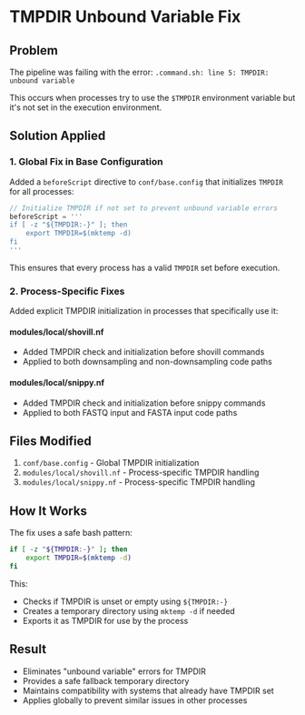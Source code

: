 # TMPDIR Unbound Variable Fix

## Problem
The pipeline was failing with the error: `.command.sh: line 5: TMPDIR: unbound variable`

This occurs when processes try to use the `$TMPDIR` environment variable but it's not set in the execution environment.

## Solution Applied

### 1. Global Fix in Base Configuration
Added a `beforeScript` directive to `conf/base.config` that initializes `TMPDIR` for all processes:

```groovy
// Initialize TMPDIR if not set to prevent unbound variable errors
beforeScript = '''
if [ -z "${TMPDIR:-}" ]; then
    export TMPDIR=$(mktemp -d)
fi
'''
```

This ensures that every process has a valid `TMPDIR` set before execution.

### 2. Process-Specific Fixes
Added explicit TMPDIR initialization in processes that specifically use it:

#### modules/local/shovill.nf
- Added TMPDIR check and initialization before shovill commands
- Applied to both downsampling and non-downsampling code paths

#### modules/local/snippy.nf  
- Added TMPDIR check and initialization before snippy commands
- Applied to both FASTQ input and FASTA input code paths

## Files Modified
1. `conf/base.config` - Global TMPDIR initialization
2. `modules/local/shovill.nf` - Process-specific TMPDIR handling
3. `modules/local/snippy.nf` - Process-specific TMPDIR handling

## How It Works
The fix uses a safe bash pattern:
```bash
if [ -z "${TMPDIR:-}" ]; then
    export TMPDIR=$(mktemp -d)
fi
```

This:
- Checks if TMPDIR is unset or empty using `${TMPDIR:-}`
- Creates a temporary directory using `mktemp -d` if needed
- Exports it as TMPDIR for use by the process

## Result
- Eliminates "unbound variable" errors for TMPDIR
- Provides a safe fallback temporary directory
- Maintains compatibility with systems that already have TMPDIR set
- Applies globally to prevent similar issues in other processes
